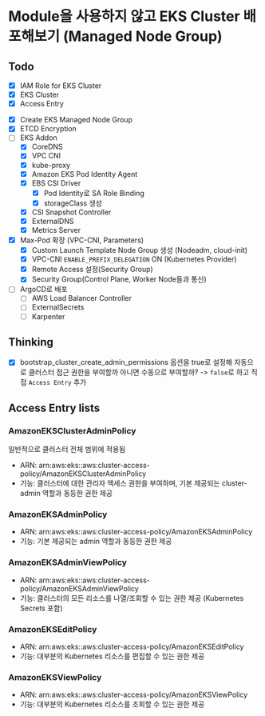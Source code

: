 # Module을 사용하지 않고 EKS Cluster 배포해보기 (Managed Node Group)

## Todo

- [x] IAM Role for EKS Cluster  
- [x] EKS Cluster  
- [x] Access Entry  
<!-- - [x] Create Security Group   -->
<!-- - [ ] Create Launch Template   -->
- [x] Create EKS Managed Node Group  
- [x] ETCD Encryption  
- [ ] EKS Addon  
  - [x] CoreDNS
  - [x] VPC CNI
  - [x] kube-proxy
  - [x] Amazon EKS Pod Identity Agent
  - [x] EBS CSI Driver
    - [x] Pod Identity로 SA Role Binding
    - [x] storageClass 생성
  - [x] CSI Snapshot Controller
  - [x] ExternalDNS
  - [x] Metrics Server
  <!-- - [ ] EFS CSI Driver -->
- [x] Max-Pod 확장 (VPC-CNI, Parameters)
  - [x] Custom Launch Template Node Group 생성 (Nodeadm, cloud-init)
  - [x] VPC-CNI `ENABLE_PREFIX_DELEGATION` ON (Kubernetes Provider)
  - [x] Remote Access 설정(Security Group)
  - [x] Security Group(Control Plane, Worker Node들과 통신)
- [ ] ArgoCD로 배포
  - [ ] AWS Load Balancer Controller
  - [ ] ExternalSecrets
  - [ ] Karpenter

## Thinking

- [x] bootstrap_cluster_create_admin_permissions 옵션을 true로 설정해 자동으로 클러스터 접근 권한을 부여할까 아니면 수동으로 부여할까?  -> `false`로 하고 직접 `Access Entry` 추가

## Access Entry lists

### AmazonEKSClusterAdminPolicy

일반적으로 클러스터 전체 범위에 적용됨

- ARN: arn:aws:eks::aws:cluster-access-policy/AmazonEKSClusterAdminPolicy
- 기능: 클러스터에 대한 관리자 액세스 권한을 부여하며, 기본 제공되는 cluster-admin 역할과 동등한 권한 제공

### AmazonEKSAdminPolicy

- ARN: arn:aws:eks::aws:cluster-access-policy/AmazonEKSAdminPolicy
- 기능: 기본 제공되는 admin 역할과 동등한 권한 제공

### AmazonEKSAdminViewPolicy

- ARN: arn:aws:eks::aws:cluster-access-policy/AmazonEKSAdminViewPolicy
- 기능: 클러스터의 모든 리소스를 나열/조회할 수 있는 권한 제공 (Kubernetes Secrets 포함)

### AmazonEKSEditPolicy

- ARN: arn:aws:eks::aws:cluster-access-policy/AmazonEKSEditPolicy
- 기능: 대부분의 Kubernetes 리소스를 편집할 수 있는 권한 제공

### AmazonEKSViewPolicy

- ARN: arn:aws:eks::aws:cluster-access-policy/AmazonEKSViewPolicy
- 기능: 대부분의 Kubernetes 리소스를 조회할 수 있는 권한 제공
